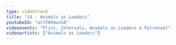 ```yaml
---
type: videotrack
title: "14 - Animals as Leaders"
youtubeId: "atlFARmwnSA"
videoevents: "Plini, Intervals, Animals as Leaders в Patronaat"
videoartists: ["Animals as Leaders"]
---
```


